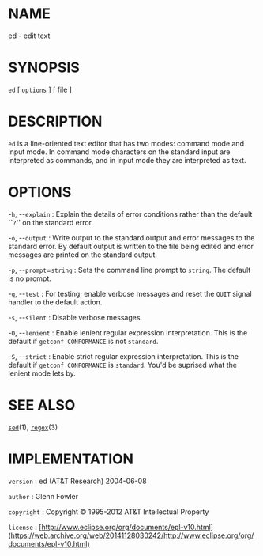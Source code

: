 # NAME

ed - edit text

# SYNOPSIS

`ed` \[ `options` \] \[ file \]

# DESCRIPTION

`ed` is a line-oriented text editor that has two modes: command mode
and input mode. In command mode characters on the standard input are
interpreted as commands, and in input mode they are interpreted as text.

# OPTIONS

-`h`, --`explain`
:   Explain the details of error conditions rather than the default
    \`\``?`'' on the standard error.

-`o`, --`output`
:   Write output to the standard output and error messages to the
    standard error. By default output is written to the file being
    edited and error messages are printed on the standard output.

-`p`, --`prompt`=`string`
:   Sets the command line prompt to `string`. The default is no prompt.

-`q`, --`test`
:   For testing; enable verbose messages and reset the `QUIT` signal
    handler to the default action.

-`s`, --`silent`
:   Disable verbose messages.

-`O`, --`lenient`
:   Enable lenient regular expression interpretation. This is the
    default if `getconf CONFORMANCE` is not `standard`.

-`S`, --`strict`
:   Enable strict regular expression interpretation. This is the default
    if `getconf CONFORMANCE` is `standard`. You'd be suprised what
    the lenient mode lets by.

# SEE ALSO

[`sed`](/web/20141128030242/http://www2.research.att.com/~astopen/man/man1/sed.html)(1),
[`regex`](/web/20141128030242/http://www2.research.att.com/~astopen/man/man3/regex.html)(3)

# IMPLEMENTATION

`version`
:   ed (AT&T Research) 2004-06-08

`author`
:   Glenn Fowler

`copyright`
:   Copyright © 1995-2012 AT&T Intellectual Property

`license`
:   [http://www.eclipse.org/org/documents/epl-v10.html](https://web.archive.org/web/20141128030242/http://www.eclipse.org/org/documents/epl-v10.html)



